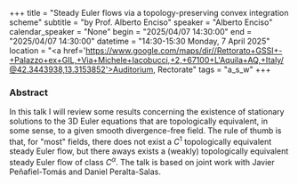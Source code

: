 +++
title = "Steady Euler flows via a topology-preserving convex integration scheme"
subtitle = "by Prof. Alberto Enciso"
speaker = "Alberto Enciso"
calendar_speaker = "None"
begin = "2025/04/07  14:30:00"
end = "2025/04/07  14:30:00"
datetime = "14:30-15:30 Monday, 7 April 2025"
location = "<a href='https://www.google.com/maps/dir//Rettorato+GSSI+-+Palazzo+ex+GIL,+Via+Michele+Iacobucci,+2,+67100+L'Aquila+AQ,+Italy/@42.3443938,13.3153852'>Auditorium, Rectorate</a>"
tags = "a_s_w"
+++

### Abstract
In this talk I will review some results concerning the existence of stationary solutions to the 3D Euler equations that are topologically equivalent, in some sense, to a given smooth divergence-free field. The rule of thumb is that, for "most" fields, there does not exist a $C^1$ topologically equivalent steady Euler flow, but there aways exists a (weakly) topologically equivalent steady Euler flow of class $C^\alpha$. The talk is based on joint work with Javier Peñafiel-Tomás and Daniel Peralta-Salas.
